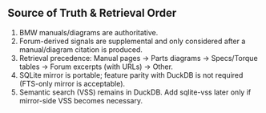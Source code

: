 ## Source of Truth & Retrieval Order

1) BMW manuals/diagrams are authoritative.
2) Forum-derived signals are supplemental and only considered after a manual/diagram citation is produced.
3) Retrieval precedence: Manual pages → Parts diagrams → Specs/Torque tables → Forum excerpts (with URLs) → Other.
4) SQLite mirror is portable; feature parity with DuckDB is not required (FTS-only mirror is acceptable).
5) Semantic search (VSS) remains in DuckDB. Add sqlite-vss later only if mirror-side VSS becomes necessary.